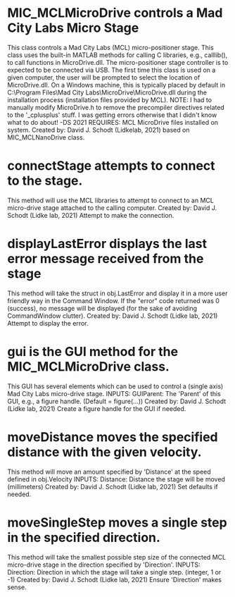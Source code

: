 # MIC_MCLMicroDrive controls a Mad City Labs Micro Stage
This class controls a Mad City Labs (MCL) micro-positioner stage.
This class uses the built-in MATLAB methods for calling C libraries,
e.g., calllib(), to call functions in MicroDrive.dll.  The
micro-positioner stage controller is to expected to be connected via
USB.
The first time this class is used on a given computer, the user will
be prompted to select the location of MicroDrive.dll.  On a Windows
machine, this is typically placed by default in
C:\Program Files\Mad City Labs\MicroDrive\MicroDrive.dll  during the
installation process (installation files provided by MCL).
NOTE: I had to manually modify MicroDrive.h to remove the precompiler
directives related to the '_cplusplus' stuff.  I was getting
errors otherwise that I didn't know what to do about! -DS 2021
REQUIRES:
MCL MicroDrive files installed on system.
Created by:
David J. Schodt (Lidkelab, 2021) based on MIC_MCLNanoDrive class.
# connectStage attempts to connect to the stage.
This method will use the MCL libraries to attempt to connect to an MCL
micro-drive stage attached to the calling computer.
Created by:
David J. Schodt (Lidke lab, 2021)
Attempt to make the connection.
# displayLastError displays the last error message received from the stage
This method will take the struct in obj.LastError and display it in a
more user friendly way in the Command Window.  If the "error" code
returned was 0 (success), no message will be displayed (for the sake of
avoiding CommandWindow clutter).
Created by:
David J. Schodt (Lidke lab, 2021)
Attempt to display the error.
# gui is the GUI method for the MIC_MCLMicroDrive class.
This GUI has several elements which can be used to control a (single
axis) Mad City Labs micro-drive stage.
INPUTS:
GUIParent: The 'Parent' of this GUI, e.g., a figure handle.
(Default = figure(...))
Created by:
David J. Schodt (Lidke lab, 2021)
Create a figure handle for the GUI if needed.
# moveDistance moves the specified distance with the given velocity.
This method will move an amount specified by 'Distance' at the speed
defined in obj.Velocity
INPUTS:
Distance: Distance the stage will be moved (millimeters)
Created by:
David J. Schodt (Lidke lab, 2021)
Set defaults if needed.
# moveSingleStep moves a single step in the specified direction.
This method will take the smallest possible step size of the connected
MCL micro-drive stage in the direction specified by 'Direction'.
INPUTS:
Direction: Direction in which the stage will take a single step.
(integer, 1 or -1)
Created by:
David J. Schodt (Lidke lab, 2021)
Ensure 'Direction' makes sense.

